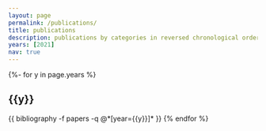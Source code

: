 ```yaml
---
layout: page
permalink: /publications/
title: publications
description: publications by categories in reversed chronological order. generated by jekyll-scholar.
years: [2021]
nav: true
---
```

<!-- _pages/publications.md -->
<div class="publications">

{%- for y in page.years %}
  <h2 class="year">{{y}}</h2>
  {{ bibliography -f papers -q @*[year={{y}}]* }}
{% endfor %}

</div>
